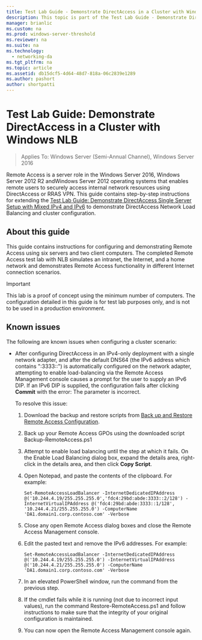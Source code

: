 ```yaml
---
title: Test Lab Guide - Demonstrate DirectAccess in a Cluster with Windows NLB
description: This topic is part of the Test Lab Guide - Demonstrate DirectAccess in a Cluster with Windows NLB for Windows Server 2016
manager: brianlic
ms.custom: na
ms.prod: windows-server-threshold
ms.reviewer: na
ms.suite: na
ms.technology: 
  - networking-da
ms.tgt_pltfrm: na
ms.topic: article
ms.assetid: db15dcf5-4d64-48d7-818a-06c2839e1289
ms.author: pashort
author: shortpatti
---
```

# Test Lab Guide: Demonstrate DirectAccess in a Cluster with Windows NLB

>Applies To: Windows Server (Semi-Annual Channel), Windows Server 2016

Remote Access is a server role in the  Windows Server 2016, Windows Server 2012 R2 andWindows Server 2012 operating systems that enables remote users to securely access internal network resources using DirectAccess or RRAS VPN. This guide contains step-by-step instructions for extending the [Test Lab Guide: Demonstrate DirectAccess Single Server Setup with Mixed IPv4 and IPv6](https://go.microsoft.com/fwlink/p/?LinkId=237004) to demonstrate DirectAccess Network Load Balancing and cluster configuration.  
  
## About this guide  
This guide contains instructions for configuring and demonstrating Remote Access using six servers and two client computers. The completed Remote Access test lab with NLB simulates an intranet, the Internet, and a home network and demonstrates Remote Access functionality in different Internet connection scenarios.  
  
> [!IMPORTANT]  
> This lab is a proof of concept using the minimum number of computers. The configuration detailed in this guide is for test lab purposes only, and is not to be used in a production environment.  
  
## <a name="KnownIssues"></a>Known issues  
The following are known issues when configuring a cluster scenario:  
  
-   After configuring DirectAccess in an IPv4-only deployment with a single network adapter, and after the default DNS64 (the IPv6 address which contains ":3333::") is automatically configured on the network adapter, attempting to enable load-balancing via the Remote Access Management console causes a prompt for the user to supply an IPv6 DIP. If an IPv6 DIP is supplied, the configuration fails after clicking **Commit** with the error: The parameter is incorrect.  
  
    To resolve this issue:  
  
    1.  Download the backup and restore scripts from [Back up and Restore Remote Access Configuration](https://gallery.technet.microsoft.com/Back-up-and-Restore-Remote-e157e6a6).  
  
    2.  Back up your Remote Access GPOs using the downloaded script Backup-RemoteAccess.ps1  
  
    3.  Attempt to enable load balancing until the step at which it fails. On the Enable Load Balancing dialog box, expand the details area, right-click in the details area, and then click **Copy Script**.  
  
    4.  Open Notepad, and paste the contents of the clipboard. For example:  
  
        ```  
        Set-RemoteAccessLoadBalancer -InternetDedicatedIPAddress @('10.244.4.19/255.255.255.0','fdc4:29bd:abde:3333::2/128') -InternetVirtualIPAddress @('fdc4:29bd:abde:3333::1/128', '10.244.4.21/255.255.255.0') -ComputerName 'DA1.domain1.corp.contoso.com' -Verbose  
        ```  
  
    5.  Close any open Remote Access dialog boxes and close the Remote Access Management console.  
  
    6.  Edit the pasted text and remove the IPv6 addresses. For example:  
  
        ```  
        Set-RemoteAccessLoadBalancer -InternetDedicatedIPAddress @('10.244.4.19/255.255.255.0') -InternetVirtualIPAddress @('10.244.4.21/255.255.255.0') -ComputerName 'DA1.domain1.corp.contoso.com' -Verbose  
        ```  
  
    7.  In an elevated PowerShell window, run the command from the previous step.  
  
    8.  If the cmdlet fails while it is running (not due to incorrect input values), run the command Restore-RemoteAccess.ps1 and follow instructions to make sure that the integrity of your original configuration is maintained.  
  
    9. You can now open the Remote Access Management console again.  
  


